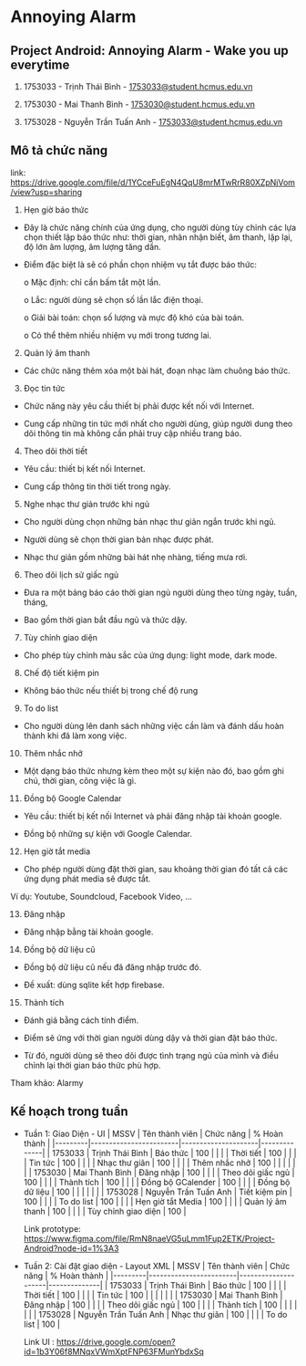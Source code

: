 # Annoying Alarm
## Project Android: Annoying Alarm - Wake you up everytime

1.  1753033 - Trịnh Thái Bình - 1753033@student.hcmus.edu.vn

2.  1753030 - Mai Thanh Bình - 1753030@student.hcmus.edu.vn

3.  1753028 - Nguyễn Trần Tuấn Anh - 1753033@student.hcmus.edu.vn

## Mô tả chức năng
link: https://drive.google.com/file/d/1YCceFuEgN4QqU8mrMTwRrR80XZpNjVom/view?usp=sharing

1. Hẹn giờ báo thức

* Đây là chức năng chính của ứng dụng, cho người dùng tùy chỉnh các lựa chọn
thiết lập báo thức như: thời gian, nhãn nhận biết, âm thanh, lặp lại, độ lớn âm
lượng, âm lượng tăng dần.

* Điểm đặc biệt là sẽ có phần chọn nhiệm vụ tắt được báo thức:

  o Mặc định: chỉ cần bấm tắt một lần.

  o Lắc: người dùng sẽ chọn số lần lắc điện thoại.

  o Giải bài toán: chọn số lượng và mực độ khó của bài toán.

  o Có thể thêm nhiều nhiệm vụ mới trong tương lai.

2. Quản lý âm thanh

* Các chức năng thêm xóa một bài hát, đoạn nhạc làm chuông báo thức.

3. Đọc tin tức

* Chức năng này yêu cầu thiết bị phải được kết nối với Internet.

* Cung cấp những tin tức mới nhất cho người dùng, giúp người dung theo dõi
thông tin mà không cần phải truy cập nhiều trang báo.

4. Theo dõi thời tiết

* Yêu cầu: thiết bị kết nối Internet.

* Cung cấp thông tin thời tiết trong ngày.

5. Nghe nhạc thư giản trước khi ngủ

* Cho người dùng chọn những bản nhạc thư giản ngắn trước khi ngủ.

* Người dùng sẽ chọn thời gian bản nhạc được phát.

* Nhạc thư giản gồm những bài hát nhẹ nhàng, tiếng mưa rơi.

6. Theo dõi lịch sử giấc ngủ

* Đưa ra một bảng báo cáo thời gian ngủ người dùng theo từng ngày, tuần, tháng,

* Bao gồm thời gian bắt đầu ngủ và thức dậy.

7. Tùy chỉnh giao diện

* Cho phép tùy chỉnh màu sắc của ứng dụng: light mode, dark mode.

8. Chế độ tiết kiệm pin

* Không báo thức nếu thiết bị trong chế độ rung

9. To do list

* Cho người dùng lên danh sách những việc cần làm và đánh dấu hoàn thành khi
đã làm xong việc.

10. Thêm nhắc nhở

* Một dạng báo thức nhưng kèm theo một sự kiện nào đó, bao gồm ghi chú, thời
gian, công việc là gì.

11. Đồng bộ Google Calendar

* Yêu cầu: thiết bị kết nối Internet và phải đăng nhập tài khoản google.

* Đồng bộ những sự kiện với Google Calendar.

12. Hẹn giờ tắt media

* Cho phép người dùng đặt thời gian, sau khoảng thời gian đó tất cả các ứng dụng
phát media sẽ được tắt.

Ví dụ: Youtube, Soundcloud, Facebook Video, ...

13. Đăng nhập

* Đăng nhập bằng tài khoản google.

14. Đồng bộ dữ liệu cũ

* Đồng bộ dữ liệu cũ nếu đã đăng nhập trước đó.

* Đề xuất: dùng sqlite kết hợp firebase.

15. Thành tích

* Đánh giá bằng cách tính điểm.

* Điểm sẽ ứng với thời gian người dùng dậy và thời gian đặt báo thức.

* Từ đó, người dùng sẽ theo dõi được tình trạng ngủ của mình và điều chỉnh lại
thời gian báo thức phù hợp.

Tham khảo: Alarmy

## Kế hoạch trong tuần
* Tuần 1: Giao Diện - UI
  | MSSV    | Tên thành viên         | Chức năng           | % Hoàn thành |
  |---------|------------------------|---------------------|--------------|
  | 1753033 |   Trịnh Thái Bình      | Báo thức            |     100      |
  |         |                        | Thời tiết           |     100      |
  |         |                        | Tin tức             |     100      |
  |         |                        | Nhạc thư giãn       |     100      |
  |         |                        | Thêm nhắc nhở       |     100      |
  |         |                        |                     |              |
  | 1753030 |   Mai Thanh Bình       | Đăng nhập           |     100      |
  |         |                        | Theo dõi giấc ngủ   |     100      |
  |         |                        | Thành tích          |     100      |
  |         |                        | Đồng bộ GCalender   |     100      |
  |         |                        | Đồng bộ dữ liệu     |     100      |
  |         |                        |                     |              |
  | 1753028 |   Nguyễn Trần Tuấn Anh | Tiết kiệm pin       |     100      |
  |         |                        | To do list          |     100      |
  |         |                        | Hẹn giờ tắt Media   |     100      |
  |         |                        | Quản lý âm thanh    |     100      |
  |         |                        | Tùy chỉnh giao diện |     100      |
  
  Link prototype: https://www.figma.com/file/RmN8naeVG5uLmm1Fup2ETK/Project-Android?node-id=1%3A3

* Tuần 2: Cài đặt giao diện - Layout XML
  | MSSV    | Tên thành viên         | Chức năng           | % Hoàn thành |
  |---------|------------------------|---------------------|--------------|
  | 1753033 |   Trịnh Thái Bình      | Báo thức            |     100      |
  |         |                        | Thời tiết           |     100      |
  |         |                        | Tin tức             |     100      |
  |         |                        |                     |              |
  | 1753030 |   Mai Thanh Bình       | Đăng nhập           |     100      |
  |         |                        | Theo dõi giấc ngủ   |     100      |
  |         |                        | Thành tích          |     100      |
  |         |                        |                     |              |
  | 1753028 |   Nguyễn Trần Tuấn Anh | Nhạc thư giãn       |     100      |
  |         |                        | To do list          |     100      |

  Link UI : https://drive.google.com/open?id=1b3Y06f8MNqxVWmXptFNP63FMunYbdxSq
